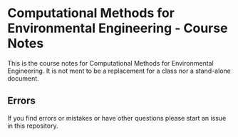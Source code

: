 # Computational Methods for Environmental Engineering - Course Notes

This is the course notes for Computational Methods for Environmental Engineering.
It is not ment to be a replacement for a class nor a stand-alone document.

## Errors

If you find errors or mistakes or have other questions please start an issue in this repository.
